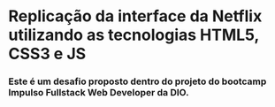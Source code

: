 <h1> Replicação da interface da Netflix utilizando as tecnologias HTML5, CSS3 e JS </h1> 
<h3> Este é um desafio proposto dentro do projeto do bootcamp Impulso Fullstack Web Developer da DIO.<h3>
